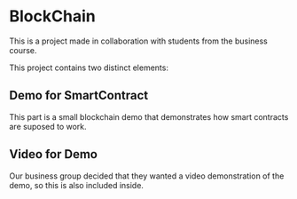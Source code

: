 # BlockChain
This is a project made in collaboration with students from the business course.

This project contains two distinct elements:

## Demo for SmartContract
This part is a small blockchain demo that demonstrates how smart contracts are suposed to work. 

## Video for Demo
Our business group decided that they wanted a video demonstration of the demo, so this is also included inside. 
